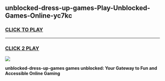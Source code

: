 
## unblocked-dress-up-games-Play-Unblocked-Games-Online-yc7kc
<h3>
<a href="https://premium76.site?title=unblocked-dress-up-games&ref=25A">CLICK TO PLAY</a></h3>
<hr>

<h3>
<a href="https://premium76.site?title=unblocked-dress-up-games&ref=25A">CLICK 2 PLAY</a>
  
</h3>

<a href="https://premium76.site?title=unblocked-dress-up-games&ref=25A"><img src="https://clearcache.store/games.png"></a>


**unblocked-dress-up-games games unblocked: Your Gateway to Fun and Accessible Online Gaming**

